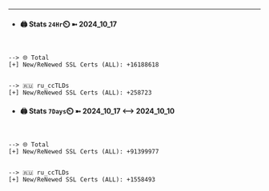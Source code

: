 

---
- #### 🖨️ **Stats** `24Hr`⏲️ ➼ 2024_10_17
```console


--> 🌐 Total
[+] New/ReNewed SSL Certs (ALL): +16188618


--> 🇷🇺 ru_ccTLDs
[+] New/ReNewed SSL Certs (ALL): +258723

```

- #### 🖨️ **Stats** `7Days`⏲️ ➼ 2024_10_17 <--> 2024_10_10
```console


--> 🌐 Total
[+] New/ReNewed SSL Certs (ALL): +91399977


--> 🇷🇺 ru_ccTLDs
[+] New/ReNewed SSL Certs (ALL): +1558493

```

